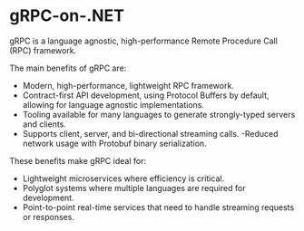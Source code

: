 # gRPC-on-.NET
gRPC is a language agnostic, high-performance Remote Procedure Call (RPC) framework.

The main benefits of gRPC are:

- Modern, high-performance, lightweight RPC framework.
- Contract-first API development, using Protocol Buffers by default, allowing for language agnostic implementations.
- Tooling available for many languages to generate strongly-typed servers and clients.
- Supports client, server, and bi-directional streaming calls.
-Reduced network usage with Protobuf binary serialization.

These benefits make gRPC ideal for:

- Lightweight microservices where efficiency is critical.
- Polyglot systems where multiple languages are required for development.
- Point-to-point real-time services that need to handle streaming requests or responses.
